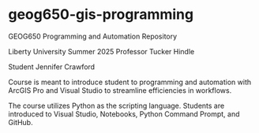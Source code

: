 # geog650-gis-programming
GEOG650 Programming and Automation Repository

Liberty University Summer 2025
Professor Tucker Hindle

Student Jennifer Crawford

Course is meant to introduce student to programming and automation with ArcGIS Pro
and Visual Studio to streamline efficiencies in workflows.

The course utilizes Python as the scripting language.
Students are introduced to Visual Studio, Notebooks, Python Command Prompt, and GitHub.
